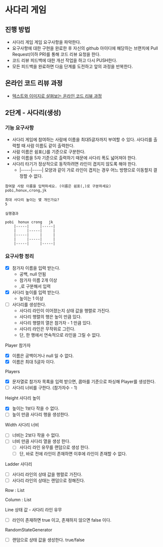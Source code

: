 # 사다리 게임
## 진행 방법
* 사다리 게임 게임 요구사항을 파악한다.
* 요구사항에 대한 구현을 완료한 후 자신의 github 아이디에 해당하는 브랜치에 Pull Request(이하 PR)를 통해 코드 리뷰 요청을 한다.
* 코드 리뷰 피드백에 대한 개선 작업을 하고 다시 PUSH한다.
* 모든 피드백을 완료하면 다음 단계를 도전하고 앞의 과정을 반복한다.

## 온라인 코드 리뷰 과정
* [텍스트와 이미지로 살펴보는 온라인 코드 리뷰 과정](https://github.com/nextstep-step/nextstep-docs/tree/master/codereview)

## 2단계 - 사다리(생성)

### 기능 요구사항
- 사다리 게임에 참여하는 사람에 이름을 최대5글자까지 부여할 수 있다. 사다리를 출력할 때 사람 이름도 같이 출력한다.
- 사람 이름은 쉼표(,)를 기준으로 구분한다.
- 사람 이름을 5자 기준으로 출력하기 때문에 사다리 폭도 넓어져야 한다.
- 사다리 타기가 정상적으로 동작하려면 라인이 겹치지 않도록 해야 한다.
  - |-----|-----| 모양과 같이 가로 라인이 겹치는 경우 어느 방향으로 이동할지 결정할 수 없다.

```
참여할 사람 이름을 입력하세요. (이름은 쉼표(,)로 구분하세요)
pobi,honux,crong,jk

최대 사다리 높이는 몇 개인가요?
5

실행결과

pobi  honux crong   jk
    |-----|     |-----|
    |     |-----|     |
    |-----|     |     |
    |     |-----|     |
    |-----|     |-----|

```

### 요구사항 정리
- [x] 참가자 이름을 입력 받는다.
  - 공백, null 안됨
  - 참가자 이름 2개 이상
  - ,로 구분해서 입력
- [x] 사다리 높이를 입력 받는다.
  - 높이는 1 이상
- [ ] 사다리를 생성한다.
  - 사다리 라인이 이어졌는지 상태 값을 행렬로 가진다. 
  - 사다리 행렬의 행은 높이 만큼 있다.
  - 사다리 행렬의 열은 참가자 - 1 만큼 있다.
  - 사다리 라인은 무작위로 그린다.
  - 단, 한 행에서 연속적으로 라인을 그릴 수 없다.

Player 참가자
- [x] 이름은 공백이거나 null 일 수 없다.
- [x] 이름은 최대 5글자 이다.

Players
- [x] 문자열로 참가자 목록을 입력 받으면, 콤마를 기준으로 파싱해 Player를 생성한다.
- [ ] 사다리 너비를 구한다. (참가자수 - 1)

Height 사다리 높이
- [x] 높이는 1보다 작을 수 없다.
- [ ] 높이 만큼 사다리 행을 생성한다.

Width 사다리 너비
- [ ] 너비는 2보다 작을 수 없다.
- [ ] 너비 만큼 사다리 열을 생성 한다.
  - [ ] 사다리 라인 유무를 랜덤으로 생성 한다.
  - [ ] 단, 바로 전에 라인이 존재하면 이후에 라인이 존재할 수 없다.

Ladder 사다리
- [ ] 사다리 라인의 상태 값을 행렬로 가진다.
- [ ] 사다리 라인의 상태는 랜덤으로 정해진다.

Row : List<Column>

Column : List<Line>

Line 상태 값 - 사다리 라인 유무
- [ ] 라인이 존재하면 true 이고, 존재하지 않으면 false 이다.

RandomStateGenerator 
- [ ] 랜덤으로 상태 값을 생성한다. true/false